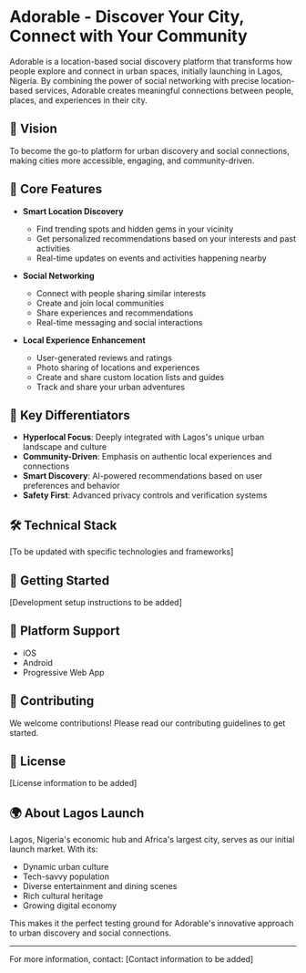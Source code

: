 # Adorable - Discover Your City, Connect with Your Community

Adorable is a location-based social discovery platform that transforms how people explore and connect in urban spaces, initially launching in Lagos, Nigeria. By combining the power of social networking with precise location-based services, Adorable creates meaningful connections between people, places, and experiences in their city.

## 🌟 Vision

To become the go-to platform for urban discovery and social connections, making cities more accessible, engaging, and community-driven.

## 🎯 Core Features

- **Smart Location Discovery**
  - Find trending spots and hidden gems in your vicinity
  - Get personalized recommendations based on your interests and past activities
  - Real-time updates on events and activities happening nearby

- **Social Networking**
  - Connect with people sharing similar interests
  - Create and join local communities
  - Share experiences and recommendations
  - Real-time messaging and social interactions

- **Local Experience Enhancement**
  - User-generated reviews and ratings
  - Photo sharing of locations and experiences
  - Create and share custom location lists and guides
  - Track and share your urban adventures

## 🎨 Key Differentiators

- **Hyperlocal Focus**: Deeply integrated with Lagos's unique urban landscape and culture
- **Community-Driven**: Emphasis on authentic local experiences and connections
- **Smart Discovery**: AI-powered recommendations based on user preferences and behavior
- **Safety First**: Advanced privacy controls and verification systems

## 🛠 Technical Stack

[To be updated with specific technologies and frameworks]

## 🚀 Getting Started

[Development setup instructions to be added]

## 📱 Platform Support

- iOS
- Android
- Progressive Web App

## 🤝 Contributing

We welcome contributions! Please read our contributing guidelines to get started.

## 📄 License

[License information to be added]

## 🌍 About Lagos Launch

Lagos, Nigeria's economic hub and Africa's largest city, serves as our initial launch market. With its:
- Dynamic urban culture
- Tech-savvy population
- Diverse entertainment and dining scenes
- Rich cultural heritage
- Growing digital economy

This makes it the perfect testing ground for Adorable's innovative approach to urban discovery and social connections.

---

For more information, contact: [Contact information to be added] 